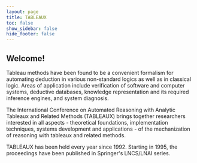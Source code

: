 ```yaml
---
layout: page
title: TABLEAUX
toc: false
show_sidebar: false
hide_footer: false
---
```


## Welcome!

Tableau methods have been found to be a convenient formalism for automating
deduction in various non-standard logics as well as in classical logic. Areas
of application include verification of software and computer systems, deductive
databases, knowledge representation and its required inference engines, and
system diagnosis.

The International Conference on Automated Reasoning with Analytic Tableaux and
Related Methods (TABLEAUX) brings together researchers interested in all
aspects - theoretical foundations, implementation techniques, systems
development and applications - of the mechanization of reasoning with tableaux
and related methods.

TABLEAUX has been held every year since 1992. Starting in 1995, the proceedings
have been published in Springer's LNCS/LNAI series.


